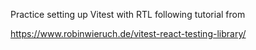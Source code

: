 Practice setting up Vitest with RTL following tutorial from

https://www.robinwieruch.de/vitest-react-testing-library/
